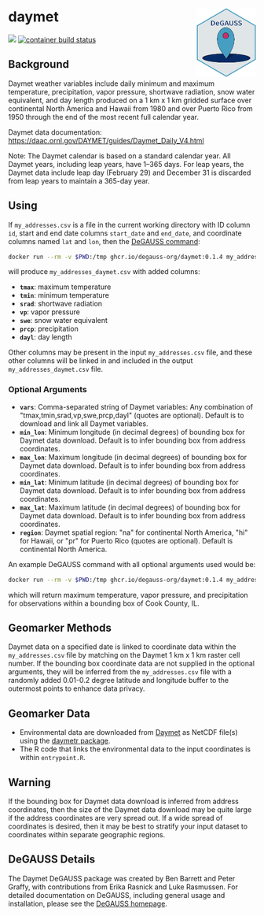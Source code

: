 # daymet <a href='https://degauss.org'><img src='https://github.com/degauss-org/degauss_hex_logo/raw/main/PNG/degauss_hex.png' align='right' height='138.5' /></a>

[![](https://img.shields.io/github/v/release/degauss-org/daymet?color=469FC2&label=version&sort=semver)](https://github.com/degauss-org/daymet/releases)
[![container build status](https://github.com/degauss-org/daymet/workflows/build-deploy-release/badge.svg)](https://github.com/degauss-org/daymet/actions/workflows/build-deploy-release.yaml)

## Background

Daymet weather variables include daily minimum and maximum temperature, precipitation, vapor pressure, shortwave radiation, snow water equivalent, and day length produced on a 1 km x 1 km gridded surface over continental North America and Hawaii from 1980 and over Puerto Rico from 1950 through the end of the most recent full calendar year.

Daymet data documentation: https://daac.ornl.gov/DAYMET/guides/Daymet_Daily_V4.html

Note: The Daymet calendar is based on a standard calendar year. All Daymet years, including leap years, have 1–365 days. For leap years, the Daymet data include leap day (February 29) and December 31 is discarded from leap years to maintain a 365-day year.

## Using

If `my_addresses.csv` is a file in the current working directory with ID column `id`, start and end date columns `start_date` and `end_date`, and coordinate columns named `lat` and `lon`, then the [DeGAUSS command](https://degauss.org/using_degauss.html#DeGAUSS_Commands):

```sh
docker run --rm -v $PWD:/tmp ghcr.io/degauss-org/daymet:0.1.4 my_addresses.csv
```

will produce `my_addresses_daymet.csv` with added columns:

- **`tmax`**: maximum temperature
- **`tmin`**: minimum temperature
- **`srad`**: shortwave radiation
- **`vp`**: vapor pressure
- **`swe`**: snow water equivalent
- **`prcp`**: precipitation
- **`dayl`**: day length

Other columns may be present in the input `my_addresses.csv` file, and these other columns will be linked in and included in the output `my_addresses_daymet.csv` file.


### Optional Arguments

- **`vars`**: Comma-separated string of Daymet variables: Any combination of "tmax,tmin,srad,vp,swe,prcp,dayl" (quotes are optional). Default is to download and link all Daymet variables.
- **`min_lon`**: Minimum longitude (in decimal degrees) of bounding box for Daymet data download. Default is to infer bounding box from address coordinates.
- **`max_lon`**: Maximum longitude (in decimal degrees) of bounding box for Daymet data download. Default is to infer bounding box from address coordinates.
- **`min_lat`**: Minimum latitude (in decimal degrees) of bounding box for Daymet data download. Default is to infer bounding box from address coordinates.
- **`max_lat`**: Maximum latitude (in decimal degrees) of bounding box for Daymet data download. Default is to infer bounding box from address coordinates.
- **`region`**: Daymet spatial region: "na" for continental North America, "hi" for Hawaii, or "pr" for Puerto Rico (quotes are optional). Default is continental North America.

An example DeGAUSS command with all optional arguments used would be:

```sh
docker run --rm -v $PWD:/tmp ghcr.io/degauss-org/daymet:0.1.4 my_addresses.csv --vars=tmax,vp,prcp --min_lon=-88.263390 --max_lon=-87.525706 --min_lat=41.470117 --max_lat=42.154247 --region=na
```

which will return maximum temperature, vapor pressure, and precipitation for observations within a bounding box of Cook County, IL.

## Geomarker Methods

Daymet data on a specified date is linked to coordinate data within the `my_addresses.csv` file by matching on the Daymet 1 km x 1 km raster cell number.
If the bounding box coordinate data are not supplied in the optional arguments, they will be inferred from the `my_addresses.csv` file with a randomly added 0.01-0.2 degree latitude and longitude buffer to the outermost points to enhance data privacy.

## Geomarker Data

- Environmental data are downloaded from [Daymet](https://daymet.ornl.gov/) as NetCDF file(s) using the [daymetr package](https://github.com/bluegreen-labs/daymetr).
- The R code that links the environmental data to the input coordinates is within `entrypoint.R`.

## Warning

If the bounding box for Daymet data download is inferred from address coordinates, then the size of the Daymet data download may be quite large if the address coordinates are very spread out. If a wide spread of coordinates is desired, then it may be best to stratify your input dataset to coordinates within separate geographic regions.

## DeGAUSS Details

The Daymet DeGAUSS package was created by Ben Barrett and Peter Graffy, with contributions from Erika Rasnick and Luke Rasmussen.
For detailed documentation on DeGAUSS, including general usage and installation, please see the [DeGAUSS homepage](https://degauss.org).
